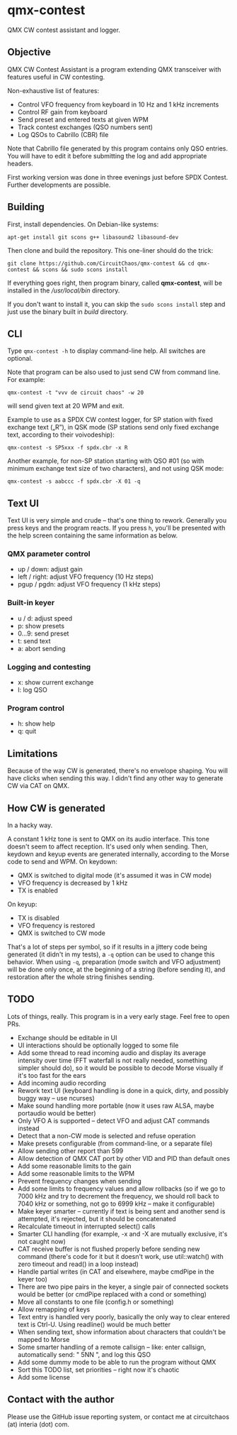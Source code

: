 # qmx-contest

QMX CW contest assistant and logger.

## Objective

QMX CW Contest Assistant is a program extending QMX transceiver with features useful in CW contesting.

Non-exhaustive list of features:

* Control VFO frequency from keyboard in 10 Hz and 1 kHz increments
* Control RF gain from keyboard
* Send preset and entered texts at given WPM
* Track contest exchanges (QSO numbers sent)
* Log QSOs to Cabrillo (CBR) file

Note that Cabrillo file generated by this program contains only QSO entries. You will have to edit it before submitting the log and add appropriate headers.

First working version was done in three evenings just before SPDX Contest. Further developments are possible.

## Building

First, install dependencies. On Debian-like systems:

`apt-get install git scons g++ libasound2 libasound-dev`

Then clone and build the repository. This one-liner should do the trick:

`git clone https://github.com/CircuitChaos/qmx-contest && cd qmx-contest && scons && sudo scons install`

If everything goes right, then program binary, called **qmx-contest**, will be installed in the */usr/local/bin* directory.

If you don't want to install it, you can skip the `sudo scons install` step and just use the binary built in *build* directory.

## CLI

Type `qmx-contest -h` to display command-line help. All switches are optional.

Note that program can be also used to just send CW from command line. For example:

`qmx-contest -t "vvv de circuit chaos" -w 20`

will send given text at 20 WPM and exit.

Example to use as a SPDX CW contest logger, for SP station with fixed exchange text („R”), in QSK mode (SP stations send only fixed exchange text, according to their voivodeship):

`qmx-contest -s SP5xxx -f spdx.cbr -x R`

Another example, for non-SP station starting with QSO #01 (so with minimum exchange text size of two characters), and not using QSK mode:

`qmx-contest -s aabccc -f spdx.cbr -X 01 -q`

## Text UI

Text UI is very simple and crude – that's one thing to rework. Generally you press keys and the program reacts. If you press `h`, you'll be presented with the help screen containing the same information as below.

### QMX parameter control

* up / down: adjust gain
* left / right: adjust VFO frequency (10 Hz steps)
* pgup / pgdn: adjust VFO frequency (1 kHz steps)

### Built-in keyer

* u / d: adjust speed
* p: show presets
* 0...9: send preset
* t: send text
* a: abort sending

### Logging and contesting

* x: show current exchange
* l: log QSO

### Program control

* h: show help
* q: quit

## Limitations

Because of the way CW is generated, there's no envelope shaping. You will have clicks when sending this way. I didn't find any other way to generate CW via CAT on QMX.

## How CW is generated

In a hacky way.

A constant 1 kHz tone is sent to QMX on its audio interface. This tone doesn't seem to affect reception. It's used only when sending. Then, keydown and keyup events are generated internally, according to the Morse code to send and WPM. On keydown:

* QMX is switched to digital mode (it's assumed it was in CW mode)
* VFO frequency is decreased by 1 kHz
* TX is enabled

On keyup:

* TX is disabled
* VFO frequency is restored
* QMX is switched to CW mode

That's a lot of steps per symbol, so if it results in a jittery code being generated (it didn't in my tests), a `-q` option can be used to change this behavior. When using `-q`, preparation (mode switch and VFO adjustment) will be done only once, at the beginning of a string (before sending it), and restoration after the whole string finishes sending.

## TODO

Lots of things, really. This program is in a very early stage. Feel free to open PRs.

* Exchange should be editable in UI
* UI interactions should be optionally logged to some file
* Add some thread to read incoming audio and display its average intensity over time (FFT waterfall is not really needed, something simpler should do), so it would be possible to decode Morse visually if it's too fast for the ears
* Add incoming audio recording
* Rework text UI (keyboard handling is done in a quick, dirty, and possibly buggy way – use ncurses)
* Make sound handling more portable (now it uses raw ALSA, maybe portaudio would be better)
* Only VFO A is supported – detect VFO and adjust CAT commands instead
* Detect that a non-CW mode is selected and refuse operation
* Make presets configurable (from command-line, or a separate file)
* Allow sending other report than 599
* Allow detection of QMX CAT port by other VID and PID than default ones
* Add some reasonable limits to the gain
* Add some reasonable limits to the WPM
* Prevent frequency changes when sending
* Add some limits to frequency values and allow rollbacks (so if we go to 7000 kHz and try to decrement the frequency, we should roll back to 7040 kHz or something, not go to 6999 kHz – make it configurable)
* Make keyer smarter – currently if text is being sent and another send is attempted, it's rejected, but it should be concatenated
* Recalculate timeout in interrupted select() calls
* Smarter CLI handling (for example, -x and -X are mutually exclusive, it's not caught now)
* CAT receive buffer is not flushed properly before sending new command (there's code for it but it doesn't work, use util::watch() with zero timeout and read() in a loop instead)
* Handle partial writes (in CAT and elsewhere, maybe cmdPipe in the keyer too)
* There are two pipe pairs in the keyer, a single pair of connected sockets would be better (or cmdPipe replaced with a cond or something)
* Move all constants to one file (config.h or something)
* Allow remapping of keys
* Text entry is handled very poorly, basically the only way to clear entered text is Ctrl-U. Using readline() would be much better
* When sending text, show information about characters that couldn't be mapped to Morse
* Some smarter handling of a remote callsign – like: enter callsign, automatically send: "<callsign> 5NN <xchg>", and log this QSO
* Add some dummy mode to be able to run the program without QMX
* Sort this TODO list, set priorities – right now it's chaotic
* Add some license

## Contact with the author

Please use the GitHub issue reporting system, or contact me at circuitchaos (at) interia (dot) com.
